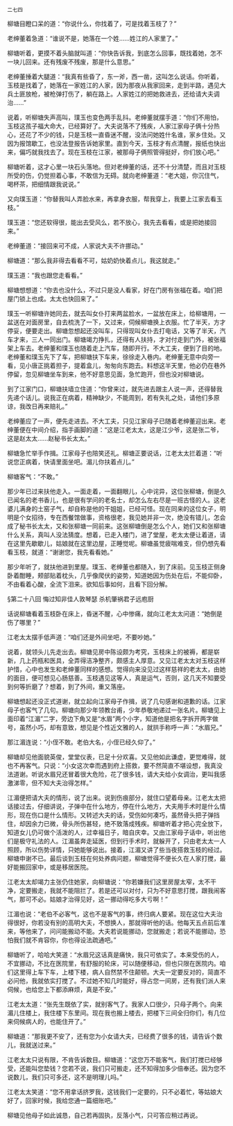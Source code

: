     二七四 

   柳塘目瞪口呆的道：“你说什么，你找着了，可是找着玉枝了？”

   老绅董着急道：“谁说不是，她落在一个姓……姓江的人家里了。”

   柳塘听着，更摸不着头脑就叫道：“你快告诉我，到底怎么回事，既找着她，怎不一块儿回来。还有残废不残废，那是什么意思。”

   老绅董捶着大腿道：“我真有些昏了，东一斧，西一凿，这叫怎么说话。你听着，玉枝是找着了，她落在一家姓江的人家，因为那夜从我家回来，走到半路，遇见大兵土匪放枪，被枪弹打伤了，躺在路上。人家姓江的把她救进去，还给请大夫调治……”

   说着，听柳塘失声高叫，璞玉也变色两手乱抖。老绅董就摆手道：“你们不用怕，玉枝这孩子福大命大，已经算好了。大夫说落不了残疾，人家江家母子俩十分热心，还花了不少的钱，只是玉枝一直昏迷不醒，没法问她姓什名谁，家乡住处。又因为报馆歇工，也没法登报告诉她家里。直到今天，玉枝才有点清醒，报纸也快出来，偏巧就我找去了。现在玉枝在江家，被那母子俩照管得挺好，你们放心吧。”

   柳塘听着，这才心里一块石头落地。但对老绅董的话，还不十分清楚，而且对玉枝所受的伤，仍觉担着心事，不敢信为无碍。就向老绅董道：“老大姐，你沉住气，喝杯茶，把细情跟我说说。”

   又向璞玉道：“你替我叫人弄脸水来，再拿身衣服，帮我穿上，我要上江家去看玉枝。”

   璞玉道：“您还软得很，能出去受风么，若不放心，我先去看看，或是把她接回来。”

   老绅董道：“接回来可不成，人家说大夫不许挪动。”

   柳塘道：“那么我非得去看看不可，姑奶奶快着点儿，我这就走。”

   璞玉道：“我也跟您走看看。”

   柳塘想想道：“你去也没什么，不过只是没人看家，好在门房有张福在着。咱们把屋门锁上也成。太太也快回来了。”

   璞玉一听柳塘许她同去，就去叫女仆打来两盆脸水，一盆放在床上，给柳塘用，一盆送在对面房里，自去梳洗了一下，又过来，伺候柳塘换上衣服。忙了半天，方才停妥，便要走出。柳塘忽想起还没叫车，只得现叫女仆去打电话，又等了半天，汽车才来，三人一同出门。柳塘竭力挣扎，还得有人扶持，才对付走到门外，被张福架上车去。老绅董和璞玉也随着走上汽车，随即开行。不大工夫，便到了目的地。老绅董和璞玉先下了车，把柳塘扶下车来，徐徐走入巷内。老绅董无意中向旁一看，见小唐正挑着担子，提着盒儿，匆匆向东跑去。料想这半天里，他必仍在巷外停留，忽见柳塘坐车到来，他不好意思见面，急忙跑开，但也没对柳塘说。

   到了江家门口，柳塘扶墙立住道：“你曾来过，就先进去跟主人说一声，还得替我先递个话儿。说我正在病着，精神缺少，不能周到，若有失礼之处，请他们多原谅，我改日再来赔礼。”

   老绅董应了一声，便先走进去。不大工夫，只见江家母子已随着老绅董迎出来。老绅董便在中间介绍，指手画脚的道：“这是江老太太，这是江少爷，这是张二爷，这是赵太太……赵秘书长太太。”

   柳塘急忙举手作揖。江家母子也陪笑还礼。柳塘正要说话，江老太太拦着道：“听说您正病着，快请里面坐吧。湄儿你扶着点儿。”

   柳塘客气：“不敢。”

   那少年已过来扶他走入。一面走着，一面翻眼儿，心中诧异，这位张柳塘，倒是久已闻名的老书香儿，也是很有学问的老名士，却怎么左右尽是一班古怪的人。这老婆儿满身的土窑子气，却自称是他的干姐姐，已经可怪。现在同来的这位女子，明明是个女招待，专在西餐馆做事，资格很老，我见她并非一次，绝没有错儿，怎会成了秘书长太太，又和张柳塘一同前来。这张柳塘倒是怎么个人，她们又和张柳塘什么关系，真叫人没法猜度。想着，已走入楼门，进了堂屋，老太太便让着道，请在这里先歇歇儿，姑娘就在这里边屋，正睡觉呢。柳塘虽觉疲喘难支，但仍想先看看玉枝，就道：“谢谢您，我先看看她。”

   那少年听了，就扶他进到里屋。璞玉、老绅董也都随入，到了床前。见玉枝正侧身卧着酣睡，颊部贴着枕头，几乎像爬伏的姿势，知道她因为伤处在后，不能仰卧，不由看着心酸，全流下泪来。欲知后事如何，且看下回分解。

   §第二十八回 悔过知非佳人敦琴瑟 杀机肇祸君子远庖厨

   话说柳塘看着玉枝卧在床上，昏迷不醒，心中惨痛，就向江老太太问道：“她倒是伤了哪里？”

   江老太太摆手低声道：“咱们还是外间坐吧，不要吵她。”

   说着，就领头儿先走出去。柳塘见房中陈设颇为考究，玉枝床上的被褥，都是崭新，几上药瓶和医具，全弄得洁净整齐，颇感主人厚意。又见江老太太对玉枝这样护惜，心中也发生和老绅董同样的感想。觉得向来没见过这样慈祥的老太太，由她的面目，便可想见心肠慈善。玉枝遇见这等人，真是运气，否则，这几天不知要受到何等折磨了？想着，到了外间，重又落座。

   柳塘想起还没正式道谢，就立起向江家母子作揖，说了几句感谢和道歉的话。江家母子也客气了几句。柳塘向那少年领教台甫，少年恭敬地递过一张名片。柳塘见上面印着“江湄”二字，旁边下角又是“水眉”两个小字，知道他是把名字拆开两字做号，虽然小巧，却有意致，想见是个性近文雅的人，就拱手称呼一声：“水眉兄。”

   那江湄连说：“小侄不敢。老伯大名，小侄已经久仰了。”

   柳塘却见他面貌英俊，堂堂仪表，已足十分欢喜。又见他如此谦虚，更觉难得，就也不再客气。只说：“小女这次幸而遇到府上搭救，要不然简直不堪设想，我真没法道谢。听说水眉兄还冒着很大危险，花了很多钱，请大夫给小女调治，更叫我感激涕零，但不知大夫治得怎样。”

   江湄便把请大夫的情形，说了出来。说到伤痕部分，就住口望着母亲。江老太太把话接过去，仔细讲说，子弹中在什么地方，停在什么地方，大夫用手术时是什么情形，现在伤口是什么情形。又转述大夫的话，受伤如何凑巧，虽然骨头把子弹挡住，却因余力已微，骨头所伤甚轻，绝不致落成残疾。柳塘听着才把心完全放下，知道女儿仍可做个活泼的人，过幸福日子，暗自庆幸。又由江家母子话中，听出他们是极守礼法的人。江湄虽奔走延医，但到行手术时，就躲开了，只由老太太一人照顾，所以伤势详情，只她能够说出。接着，江湄又讲了些当夜搭救玉枝的经过。柳塘申谢不已。最后谈到玉枝在何处养病问题，柳塘觉得不便长久在人家打搅，最好能搬回家中，或是移居医院。

   江老太太却竭力主张仍住她家，向柳塘说：“你若嫌我们这里房屋太窄，太不干净，定要搬走，我就不能阻拦了。若是还可以对付，只为不好意思打搅，跟我闹客气，那可不必。姑娘才治得见好，这一挪动得吃多大亏啊！”

   江湄也说：“老伯不必客气，这也不是客气的事，终归病人要紧。现在这位大夫治得很好，你若没有别的高明大夫，不想换人，那就得听他的话。他每天五点前后准来，等他来了，问问能搬动不能。大夫若说能挪动，您就搬走；若说不能挪动，恐怕我们就不肯容你，你也得设法疏通吧。”

   柳塘听了，哈哈大笑道：“水眉兄这话真是痛快，我只可依实了。本来受伤的人，不宜挪动，不比在医院里，有舒服的轮床，可以随便移动，但也只限在医院内。咱们这里得上车下车，上楼下楼，病人自然禁不住颠顿。大夫一定要反对的，简直不必问他，我就依实打搅了。不过她不知几时能好，得占您一间房，还有我们派人来伺候，也给您上下都添麻烦，真是不安。”

   江老太太道：“张先生既依了实，就别客气了。我家人口很少，只母子两个。向来湄儿住楼上，我住楼下东里间。现在我也搬上楼去，把楼下三间全归你们，有几位来伺候病人的，也能住开了。”

   柳塘道：“那我更不安了，还有您为小女请大夫，已经费了很多的钱，请告诉个数儿，我就送过来。”

   江老太太只说有限，不肯告诉数目。柳塘道：“这您万不能客气，我们打搅已经够受，还能叫您垫钱？您若不说，我们只可搬走，还不知得加多少倍奉还。因为您不说数儿，我们只可多还，这不是明理儿吗。”

   江老太太笑道：“您不用拿话挤罗我，这钱我们一定要的，只不必着忙，等姑娘大好了，回家时候，我给您通一篇细账吧。”

   柳塘见他母子如此诚恳，自己若再固执，反落小气，只可答应稍过再说。

